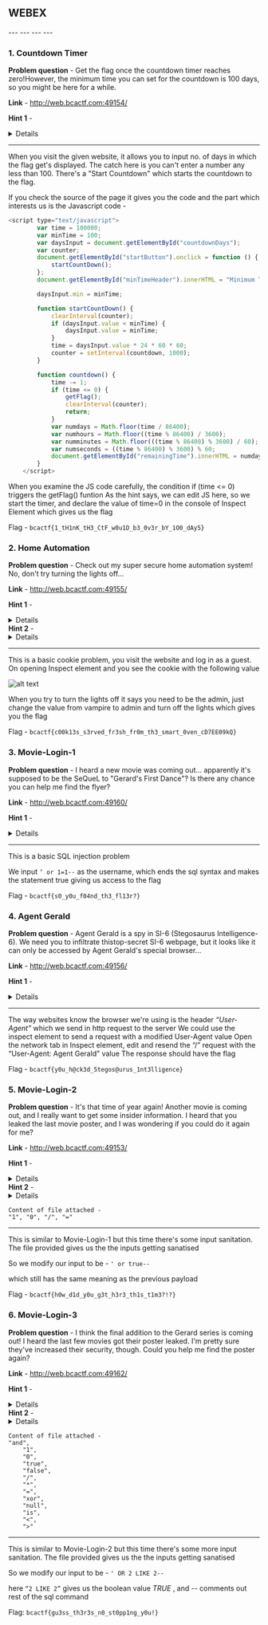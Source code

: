 <h2>WEBEX</h2>
---
---
---
---

<h3>1. Countdown Timer</h3>

**Problem question** - Get the flag once the countdown timer reaches zero!However, the minimum time you can set for the countdown is 100 days, so you might be here for a while.

**Link** - http://web.bcactf.com:49154/

**Hint 1** - <details>Can you manipulate a website's JavaScript?</details>

-------------

When you visit the given website, it allows you to input no. of days in which the flag get's displayed. The catch here is you can't enter a number any less than 100. There's a "Start Countdown" which starts the countdown to the flag.

If you check the source of the page it gives you the code and the part which interests us is the Javascript code - 

```javascript
<script type="text/javascript">
        var time = 100000;
        var minTime = 100;
        var daysInput = document.getElementById("countdownDays");
        var counter;
        document.getElementById("startButton").onclick = function () {
            startCountDown();
        };
        document.getElementById("minTimeHeader").innerHTML = "Minimum Time: " + minTime + " days";

        daysInput.min = minTime;

        function startCountDown() {
            clearInterval(counter);
            if (daysInput.value < minTime) {
                daysInput.value = minTime;
            }
            time = daysInput.value * 24 * 60 * 60;
            counter = setInterval(countdown, 1000);
        }

        function countdown() {
            time -= 1;
            if (time <= 0) {
                getFlag();
                clearInterval(counter);
                return;
            }
            var numdays = Math.floor(time / 86400);
            var numhours = Math.floor((time % 86400) / 3600);
            var numminutes = Math.floor(((time % 86400) % 3600) / 60);
            var numseconds = ((time % 86400) % 3600) % 60;
            document.getElementById("remainingTime").innerHTML = numdays + " Days " + numhours + " Hours " + numminutes + " Minutes " + numseconds + " Seconds";
        }
    </script>
```

When you examine the JS code carefully, the condition if (time <= 0) triggers the getFlag() funtion
As the hint says, we can edit JS here, so we start the timer, and declare the value of time=0 in the console of Inspect Element which gives us the flag

Flag - ```bcactf{1_tH1nK_tH3_CtF_w0u1D_b3_0v3r_bY_1O0_dAy5}```

 

<h3>2. Home Automation</h3> 

**Problem question** - Check out my super secure home automation system! No, don't try turning the lights off...

**Link** - http://web.bcactf.com:49155/

**Hint 1** - <details>How do websites know who you are?</details>
**Hint 2** - <details>What's on the table?</details>

--------

This is a basic cookie problem, you visit the website and log in as a guest. On opening Inspect element and you see the cookie with the following value

![alt text](https://i.imgur.com/M792eRv.png)

When you try to turn the lights off it says you need to be the admin, just change the value from vampire to admin and turn off the lights which gives you the flag

Flag -  ```bcactf{c00k13s_s3rved_fr3sh_fr0m_th3_smart_0ven_cD7EE09kQ}```


<h3>3. Movie-Login-1</h3>

**Problem question** -  I heard a new movie was coming out... apparently it's supposed to be the SeQueL to "Gerard's First Dance"? Is there any chance you can help me find the flyer?

**Link** - http://web.bcactf.com:49160/

**Hint 1** - <details>Are the inputs sanitized?</details>

--------

This is a basic SQL injection problem

We input ```‘ or 1=1--``` as the username, which ends the sql syntax and makes the statement true giving us access to the flag

Flag - ```bcactf{s0_y0u_f04nd_th3_fl13r?}```


<H3>4. Agent Gerald</H3>

**Problem question** -  Agent Gerald is a spy in SI-6 (Stegosaurus Intelligence-6). We need you to infiltrate thistop-secret SI-6 webpage, but it looks like it can only be accessed by Agent Gerald's special browser...

**Link** - http://web.bcactf.com:49156/

**Hint 1** - <details>What is a way webpages know what kind of browser you're using?</details>

-----

The way websites know the browser we're using is the header *“User-Agent”* which we send in http request to the server
We could use the inspect element to send a request with a modified User-Agent value
Open the network tab in Inspect element, edit and resend the “/” request with the “User-Agent: Agent Gerald" value
The response should have the flag

Flag - ```bcactf{y0u_h@ck3d_5tegos@urus_1nt3lligence}```


<h3>5. Movie-Login-2</h3>

**Problem question** -  It's that time of year again! Another movie is coming out, and I really want to get some insider information. I heard that you leaked the last movie poster, and I was wondering if you could do it again for me?  

**Link** - http://web.bcactf.com:49153/

**Hint 1** - <details>What steps are they taking to prevent an injection?</details>
**Hint 2** - <details>Check the denylist maybe?</details>

```
Content of file attached - 
"1", "0", "/", "="
```
------

This is similar to Movie-Login-1 but this time there's some input sanitation. The file provided gives us the the inputs getting sanatised

So we modify our input to be -
```' or true--```

which still has the same meaning as the previous payload

Flag - ```bcactf{h0w_d1d_y0u_g3t_h3r3_th1s_t1m3?!?}```


<H3>6. Movie-Login-3</H3>

**Problem question** -  I think the final addition to the Gerard series is coming out! I heard the last few movies got their poster leaked. I'm pretty sure they've increased their security, though. Could you help me find the poster again?

**Link** - http://web.bcactf.com:49162/

**Hint 1** - <details>Does there seem to be anything different about this problem?</details>
**Hint 2** - <details>How can you get around the new keywords being detected?</details>

```
Content of file attached - 
"and",
    "1",
    "0",
    "true",
    "false",
    "/",
    "*",
    "=",
    "xor",
    "null",
    "is",
    "<",
    ">"
```

-----

This is similar to Movie-Login-2 but this time there's some more input sanitation. The file provided gives us the the inputs getting sanatised

So we modify our input to be -
```' OR 2 LIKE 2--```

here ```“2 LIKE 2”``` gives us the boolean value *TRUE* , and *--* comments out rest of the sql command

Flag: ```bcactf{gu3ss_th3r3s_n0_st0pp1ng_y0u!}```


